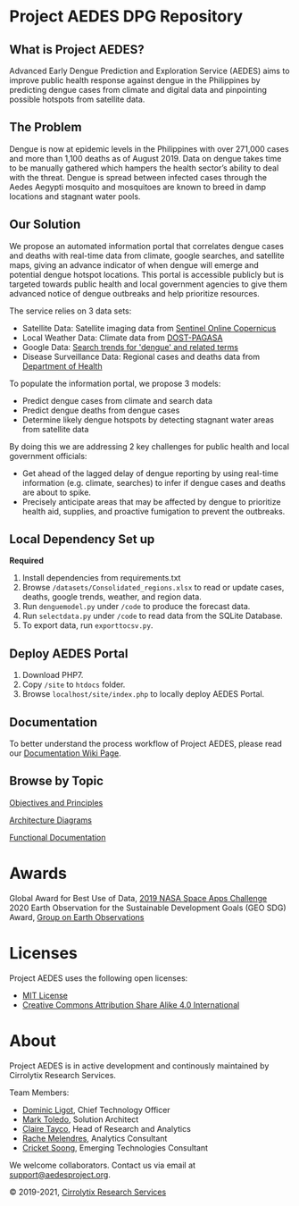 # Project AEDES DPG Repository

## What is Project AEDES?

Advanced Early Dengue Prediction and Exploration Service (AEDES) aims to improve public health response against dengue in the Philippines by predicting dengue cases from climate and digital data and pinpointing possible hotspots from satellite data.

## The Problem
Dengue is now at epidemic levels in the Philippines with over 271,000 cases and more than 1,100 deaths as of August 2019. Data on dengue takes time to be manually gathered which hampers the health sector’s ability to deal with the threat. Dengue is spread between infected cases through the Aedes Aegypti mosquito and mosquitoes are known to breed in damp locations and stagnant water pools.

## Our Solution
We propose an automated information portal that correlates dengue cases and deaths with real-time data from climate, google searches, and satellite maps, giving an advance indicator of when dengue will emerge and potential dengue hotspot locations. This portal is accessible publicly but is targeted towards public health and local government agencies to give them advanced notice of dengue outbreaks and help prioritize resources.

The service relies on 3 data sets:

- Satellite Data: Satellite imaging data from [Sentinel Online Copernicus](https://sentinel.esa.int/web/sentinel/sentinel-data-access)
- Local Weather Data: Climate data from [DOST-PAGASA](http://bagong.pagasa.dost.gov.ph/climate/climatological-normals)
- Google Data: [Search trends for 'dengue' and related terms](https://trends.google.com/trends/explore?date=today%205-y&geo=PH&q=dengue)
- Disease Surveillance Data:  Regional cases and deaths data from [Department of Health](https://doh.gov.ph/statistics)

To populate the information portal, we propose 3 models:

- Predict dengue cases from climate and search data
- Predict dengue deaths from dengue cases
- Determine likely dengue hotspots by detecting stagnant water areas from satellite data

By doing this we are addressing 2 key challenges for public health and local government officials:

- Get ahead of the lagged delay of dengue reporting by using real-time information (e.g. climate, searches) to infer if dengue cases and deaths are about to spike.
- Precisely anticipate areas that may be affected by dengue to prioritize health aid, supplies, and proactive fumigation to prevent the outbreaks.

## Local Dependency Set up
**Required**
1. Install dependencies from requirements.txt
2. Browse `/datasets/Consolidated_regions.xlsx` to read or update cases, deaths, google trends, weather, and region data.
3. Run `denguemodel.py` under `/code` to produce the forecast data.
4. Run `selectdata.py` under `/code` to read data from the SQLite Database.
5. To export data, run `exporttocsv.py`.

## Deploy AEDES Portal
1. Download PHP7.
2. Copy `/site` to `htdocs` folder.
3. Browse `localhost/site/index.php` to locally deploy AEDES Portal.

## Documentation

To better understand the process workflow of Project AEDES, please read our [Documentation Wiki Page](https://github.com/Cirrolytix/aedes_dpg/wiki).

## Browse by Topic

[Objectives and Principles](https://github.com/Cirrolytix/aedes_dpg/wiki/Objectives-and-Principles) 

[Architecture Diagrams](https://github.com/Cirrolytix/aedes_dpg/wiki/Architecture-Diagrams) 

[Functional Documentation](https://github.com/Cirrolytix/aedes_dpg/wiki/Functional-Documentation) 


# Awards
Global Award for Best Use of Data, [2019 NASA Space Apps Challenge](https://2019.spaceappschallenge.org/challenges/living-our-world/smash-your-sdgs/teams/aedes-project/project)  
2020 Earth Observation for the Sustainable Development Goals (GEO SDG) Award, [Group on Earth Observations](https://www.earthobservations.org/geo_blog_obs.php?id=472)

# Licenses

Project AEDES uses the following open licenses:

- [MIT License](https://github.com/Cirrolytix/aedes_dpg/blob/main/MIT.md)  
- [Creative Commons Attribution Share Alike 4.0 International](https://github.com/Cirrolytix/aedes_dpg/blob/main/LICENSE)


# About

Project AEDES is in active development and continously maintained by Cirrolytix Research Services.  

Team Members:
- [Dominic Ligot](https://www.linkedin.com/in/docligot/), Chief Technology Officer
- [Mark Toledo](https://www.linkedin.com/in/toledomark/), Solution Architect
- [Claire Tayco](https://www.linkedin.com/in/claire-san-juan-tayco-81361828/), Head of Research and Analytics
- [Rache Melendres](https://www.linkedin.com/in/rachemelendres/), Analytics Consultant
- [Cricket Soong](https://www.linkedin.com/in/cricketeer/), Emerging Technologies Consultant

We welcome collaborators. Contact us via email at support@aedesproject.org.

©️ 2019-2021, [Cirrolytix Research Services](https://www.cirrolytix.com/)
